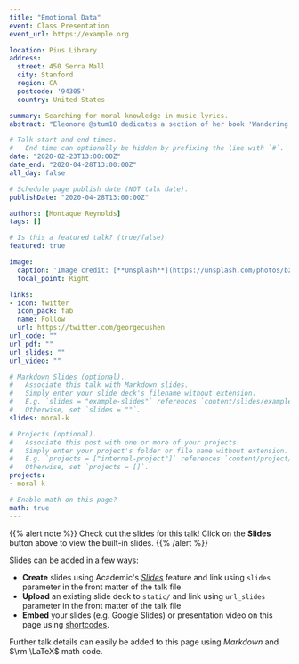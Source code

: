 ```yaml
---
title: "Emotional Data"
event: Class Presentation
event_url: https://example.org

location: Pius Library
address:
  street: 450 Serra Mall
  city: Stanford
  region: CA
  postcode: '94305'
  country: United States

summary: Searching for moral knowledge in music lyrics.
abstract: "Eleonore @stum10 dedicates a section of her book 'Wandering in darkness,' to the prospects of narrative as a source of knowledge. In this paper, I want to speak to the prospects of narrative as a source for un-knowledge. I am specifically concerned with the prospect of narrative in the form of lyrics, and how these might facilitate un-knowledge of the sort to which I am concerned. "

# Talk start and end times.
#   End time can optionally be hidden by prefixing the line with `#`.
date: "2020-02-23T13:00:00Z"
date_end: "2020-04-28T13:00:00Z"
all_day: false

# Schedule page publish date (NOT talk date).
publishDate: "2020-04-28T13:00:00Z"

authors: [Montaque Reynolds]
tags: []

# Is this a featured talk? (true/false)
featured: true

image:
  caption: 'Image credit: [**Unsplash**](https://unsplash.com/photos/bzdhc5b3Bxs)'
  focal_point: Right

links:
- icon: twitter
  icon_pack: fab
  name: Follow
  url: https://twitter.com/georgecushen
url_code: ""
url_pdf: ""
url_slides: ""
url_video: ""

# Markdown Slides (optional).
#   Associate this talk with Markdown slides.
#   Simply enter your slide deck's filename without extension.
#   E.g. `slides = "example-slides"` references `content/slides/example-slides.md`.
#   Otherwise, set `slides = ""`.
slides: moral-k

# Projects (optional).
#   Associate this post with one or more of your projects.
#   Simply enter your project's folder or file name without extension.
#   E.g. `projects = ["internal-project"]` references `content/project/deep-learning/index.md`.
#   Otherwise, set `projects = []`.
projects:
- moral-k

# Enable math on this page?
math: true
---
```


{{% alert note %}}
Check out the slides for this talk! Click on the **Slides** button above to view the built-in slides.
{{% /alert %}}

Slides can be added in a few ways:

- **Create** slides using Academic's [*Slides*](https://sourcethemes.com/academic/docs/managing-content/#create-slides) feature and link using `slides` parameter in the front matter of the talk file
- **Upload** an existing slide deck to `static/` and link using `url_slides` parameter in the front matter of the talk file
- **Embed** your slides (e.g. Google Slides) or presentation video on this page using [shortcodes](https://sourcethemes.com/academic/docs/writing-markdown-latex/).

Further talk details can easily be added to this page using *Markdown* and $\rm \LaTeX$ math code.

